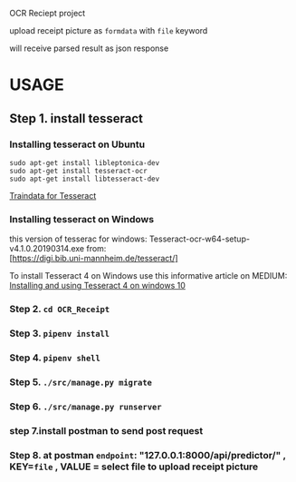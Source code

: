 OCR Reciept project


upload receipt picture as `formdata` with `file` keyword

will receive parsed result as json response

# USAGE


## Step 1. install tesseract

### Installing tesseract on Ubuntu

```sudo apt-get update
sudo apt-get install libleptonica-dev 
sudo apt-get install tesseract-ocr
sudo apt-get install libtesseract-dev
```
[Traindata for Tesseract](https://tesseract-ocr.github.io/tessdoc/Data-Files.html)


### Installing tesseract on Windows
this version of tesserac for windows: Tesseract-ocr-w64-setup-v4.1.0.20190314.exe from:<br>
[https://digi.bib.uni-mannheim.de/tesseract/]

To install Tesseract 4  on Windows use this informative article on MEDIUM:<br>
[Installing and using Tesseract 4 on windows 10](https://medium.com/quantrium-tech/installing-and-using-tesseract-4-on-windows-10-4f7930313f82)


### Step 2. ```cd OCR_Receipt```
   
### Step 3. ```pipenv install```

### Step 4. ```pipenv shell```

### Step 5. ```./src/manage.py migrate```

### Step 6. ```./src/manage.py runserver```

### step 7.install postman to send post request

### Step 8. at postman `endpoint`: "127.0.0.1:8000/api/predictor/"  , KEY=`file`  ,  VALUE = select file to upload receipt picture